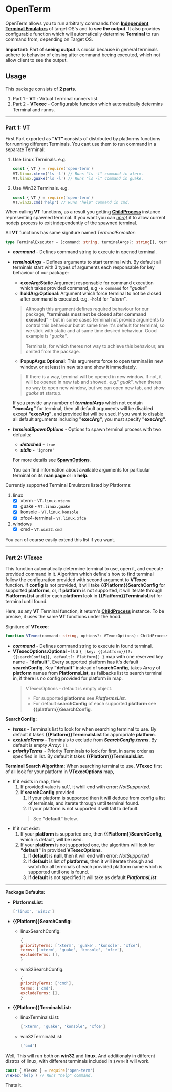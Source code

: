 # OpenTerm
OpenTerm allows you to run arbitrary commands from [**Independent Terminal Emulators**][VT] of target OS's and to **see the output**. It also provides configurable function which will automatically determine **Terminal** to run command from, depending on Target OS.

**Important:** Part of **seeing output** is crucial because in general terminals adhere to behavior of closing after command beeing executed, which not allow client to see the output.

## Usage
This package consists of **2 parts**.
1. Part 1 - **VT** : Virtual Terminal runners list.
1. Part 2 - **VTexec** - Configurable function which automatically determins Terminal and runns.
_________________________

### Part 1: VT
First Part exported as **"VT"** consists of distributed by platforms functions for running different Terminals. You cant use them to run command in a separate Terminal:
1. Use Linux Terminals. e.g.
    ```javascript
    const { VT } = require('open-term')
    VT.linux.xterm('ls -l') // Runs "ls -l" command in xterm.
    VT.linux.guake('ls -l') // Runs "ls -l" command in guake.
    ```
2. Use Win32 Terminals. e.g.
    ```javascript
    const { VT } = require('open-term')
    VT.win32.cmd('help') // Runs "help" command in cmd.
    ```
When calling **VT** functions, as a result you getting [**ChildProcess**][ChildProcess] instance representing spawned terminal. If you want you can [_unref_][unref] it to allow current nodejs process to exit independently of the spawned terminal.

All **VT** functions has same signiture named _TerminalExecutor_: 
```typescript
type TerminalExecutor = (command: string, terminalArgs?: string[], terminalSpawnOptions?: SpawnOptions) => ChildProcess
```
- **_command_** - Defines command string to execute in opened terminal.
- **_terminalArgs_** - Defines arguments to start terminal with. By default all terminals start with 3 types of arguments each responsable for key behaviour of our package: 
    - **execArg:Static** Argument responsable for command execution which takes provided command, e.g `-e command` for "_guake_"
    - **holdArg:Optional**: Argument which force terminal to not be closed after command is executed. e.g. `-hold` for "_xterm_".
    > Although this argument defines required behaviour for our package, **"terminals must not be closed after command executed"** - but in some cases terminal not provide arguments to control this behaviour but at same time it's default for terminal, so we stick with static and at same time desired behaviour. Good example is "_guake_".
    >
    > Terminals, for which theres not way to achieve this behaviour, are omited from the package.
    - **PopupArgs:Optional**: This arguments force to open terminal in new window, or at least in new tab and show it immediately.
    > If there is a way, terminal will be opened in new window. If not, it will be opened in new tab and showed. e.g." _guak_", when theres no way to open new window, but we can open new tab, and show _guake_ at startup.
    >
    If you provide any number of **_terminalArgs_** which not contain **"execArg"** for terminal, then all default arguments will be disabled except **"execArg"**, and provided list will be used. If you want to disable all default arguments including **"execArg"**, you must specify **"execArg"**.
- **_terminalSpawnOptions_** - Options to spawn terminal process with two defaults:
    - **_detached_** - `true`
    - **_stdio_** - `'ignore'`

    For more details see [**SpawnOptions**][SpawnOptions].
  
  You can find information about available arguments for particular terminal on its **man page** or in **help**.

Currently supported Terminal Emulators listed by Platforms:
1. linux
    - [x] xterm - `VT.linux.xterm`
    - [x] guake - `VT.linux.guake`
    - [x] konsole - `VT.linux.konsole`
    - [x] xfce4-terminal - `VT.linux.xfce`
2. windows
    - [x] cmd - `VT.win32.cmd`

You can of course easily extend this list if you want.
_________________________

### Part 2: VTexec
This function automatically determine terminal to use, open it, and execute provided command in it. Algorithm which define's how to find terminal follow the configuration provided with second argument to **VTexec** function. If **config** is not provided, it will take **{{Platform}}SearchConfig** for supported **platforms**, or, if **platform** is not supported, it will iterate through **PlatformsList** and for each **platform** look in **{{Platform}}TerminalsList** for terminal until found.

Here, as any **VT** Terminal function, it return's [**ChildProcess**][ChildProcess] instance. To be precise, it uses the same **VT** functions under the hood.

Signiture of **VTexec**: 
```typescript
function VTexec(command: string, options?: VTexecOptions): ChildProcess
```
- **_command_** - Defines command string to execute in found terminal.
- **VTexecOptions:Optional** - Is a `{ [key: {{platform}}]?:{{searchConfig}}, default?: Platform[] }` map with one reserved key name - **"default"**. Every supported platform has it's default **searchConfig**. Key **"default"** instead of **searchConfig**, takes _Array_ of **platform** names from **PlatformsList**, as fallbacks list to search terminal in, if there is no config provided for platform in map.
    > VTexecOptions - default is empty object.
    > - For supported **platforms** see **_PlatformsList_**.
    > - For default **searchConfig** of each supported **platform** see **{{platform}}SearchConfig**.

**SearchConfig:**
  - **_terms_** - Terminals list to look for when searching terminal to use. By default it takes **{{Platform}}TerminalsList** for appropriate **platform**.
  - **_excludeTerms_** - Terminals to exclude from **_SearchConfig.terms_**. By default is empty _Array_: `[]`.
  - **_priorityTerms_** - Priority Terminals to look for first, in same order as specified in list. By default it takes **{{Platform}}TerminalsList**.

**Terminal Search Algorithm:**
When searching terminal to use, **VTexec** first of all look for your platform in **VTexecOptions** map, 
 - If it exists in map, then:
    1. If provided value is `null` it whill end with error: _NotSupported_.
    1. If **searchConfig** provided
        1. If your platform is supported then it will deduce from config a list of terminals, and iterate through until terminal found.
        1. If your platform is not supported it will fall to default.
        > See **"default"** below.
 - If it not exist:
    1. If your **platform** is supported one, then **{{Platform}}SearchConfig**,  which is default, will be used.
    1. If your **platform** is not supported one, the algorithm will look for **"default"** in provided **VTexecOptions**.
        1. If **default** is **null**, then it will end with error: _NotSupported_
        1. If **default** is list of **platforms**, then it will iterate through and watch for all terminals of each provided platform name which is supported until one is found.
        1. If **default** is not specified it will take as default **_PlatformsList_**.
_________________________

**Package Defaults:**
  - **PlatformsList**: 
    ```javascript 
    ['linux', 'win32']
    ```

  - **{{Platform}}SearchConfig:**
    - linuxSearchConfig: 
        ```javascript
        {
        priorityTerms: ['xterm', 'guake', 'konsole', 'xfce'],
        terms: ['xterm', 'guake', 'konsole', 'xfce'],
        excludeTerms: [],
        }
        ```
    - win32SearchConfig: 
        ```javascript
        {
        priorityTerms: ['cmd'],
        terms: ['cmd'],
        excludeTerms: [],
        }
        ```
  - **{{Platform}}TerminalsList:**
    - linuxTerminalsList: 
        ```javascript
        ['xterm', 'guake', 'konsole', 'xfce']
        ```
    - win32TerminalsList: 
        ```javascript
        ['cmd']
        ```
        
Well, This will run both on **win32** and **linux**. And additionaly in different distros of linux, with different terminals included in `$PATH` it will work.
```javascript
const { VTexec } = require('open-term')
VTexec('help') // Runs "help" command.
```
Thats it.

[VT]: https://en.wikipedia.org/wiki/Terminal_emulator

[ChildProcess]: https://nodejs.org/api/child_process.html#child_process_class_childprocess
[unref]: https://nodejs.org/api/child_process.html#child_process_subprocess_unref
[SpawnOptions]: https://nodejs.org/api/child_process.html#child_process_child_process_spawn_command_args_options